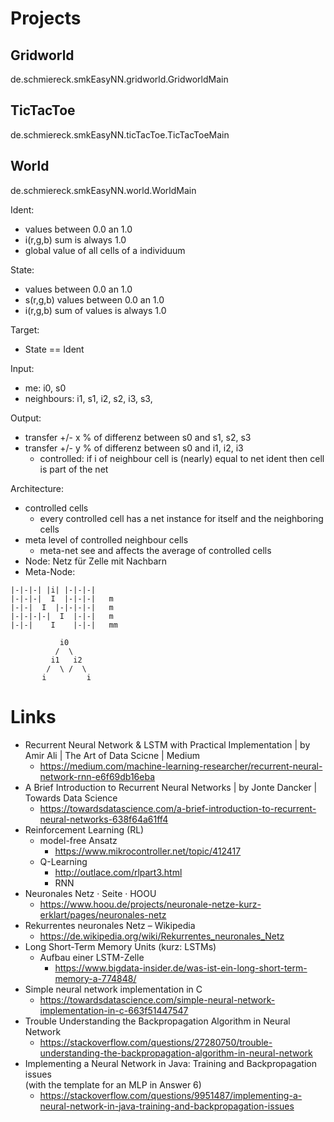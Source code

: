 
# Projects
## Gridworld
de.schmiereck.smkEasyNN.gridworld.GridworldMain

## TicTacToe
de.schmiereck.smkEasyNN.ticTacToe.TicTacToeMain

## World
de.schmiereck.smkEasyNN.world.WorldMain

Ident:
* values between 0.0 an 1.0
* i(r,g,b) sum is always 1.0
* global value of all cells of a individuum

State:
* values between 0.0 an 1.0
* s(r,g,b) values between 0.0 an 1.0
* i(r,g,b) sum of values is always 1.0

Target:
* State == Ident

Input:
* me: i0, s0
* neighbours: i1, s1, i2, s2, i3, s3,

Output:
* transfer +/- x % of differenz between s0 and s1, s2, s3
* transfer +/- y % of differenz between s0 and i1, i2, i3
  * controlled: if i of neighbour cell is (nearly) equal to net ident then cell is part of the net

Architecture:
* controlled cells
  * every controlled cell has a net instance 
    for itself and the neighboring cells
* meta level of controlled neighbour cells
  * meta-net see and affects the average of controlled cells
* Node: Netz für Zelle mit Nachbarn
* Meta-Node: 

```
|-|-|-| |i| |-|-|-|
|-|-|-|  I  |-|-|-|   m
|-|-|  I  |-|-|-|-|   m
|-|-|-|-|  I  |-|-|   m
|-|-|    I    |-|-|   mm

           i0
          /  \
         i1   i2
        /  \ /  \
       i         i
```

# Links
* Recurrent Neural Network & LSTM with Practical Implementation | by Amir Ali | The Art of Data Scicne | Medium
  * https://medium.com/machine-learning-researcher/recurrent-neural-network-rnn-e6f69db16eba
* A Brief Introduction to Recurrent Neural Networks | by Jonte Dancker | Towards Data Science
  * https://towardsdatascience.com/a-brief-introduction-to-recurrent-neural-networks-638f64a61ff4
* Reinforcement Learning (RL)
  * model-free Ansatz
    * https://www.mikrocontroller.net/topic/412417
  * Q-Learning
    * http://outlace.com/rlpart3.html
    * RNN
* Neuronales Netz · Seite · HOOU
  * https://www.hoou.de/projects/neuronale-netze-kurz-erklart/pages/neuronales-netz
* Rekurrentes neuronales Netz – Wikipedia
  * https://de.wikipedia.org/wiki/Rekurrentes_neuronales_Netz
* Long Short-Term Memory Units (kurz: LSTMs)
  * Aufbau einer LSTM-Zelle
    * https://www.bigdata-insider.de/was-ist-ein-long-short-term-memory-a-774848/
* Simple neural network implementation in C
    * https://towardsdatascience.com/simple-neural-network-implementation-in-c-663f51447547
* Trouble Understanding the Backpropagation Algorithm in Neural Network
  * https://stackoverflow.com/questions/27280750/trouble-understanding-the-backpropagation-algorithm-in-neural-network
* Implementing a Neural Network in Java: Training and Backpropagation issues\
  (with the template for an MLP in Answer 6) 
  * https://stackoverflow.com/questions/9951487/implementing-a-neural-network-in-java-training-and-backpropagation-issues
